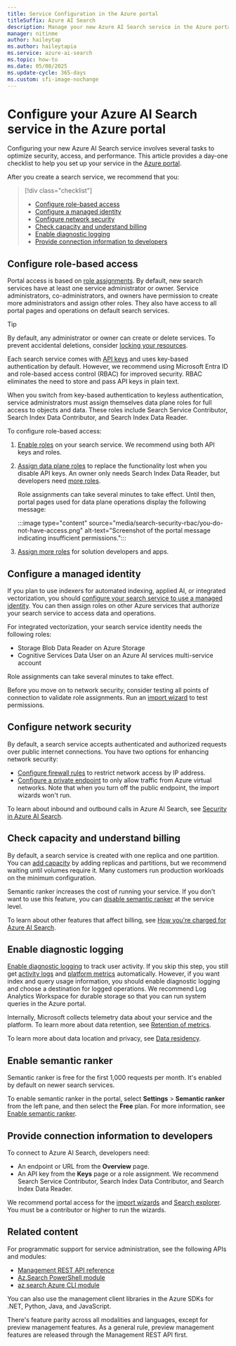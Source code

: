 ```yaml
---
title: Service Configuration in the Azure portal
titleSuffix: Azure AI Search
description: Manage your new Azure AI Search service in the Azure portal. This article provides a day-one checklist for configuring RBAC, managed identities, network security, and more.
manager: nitinme
author: haileytap
ms.author: haileytapia
ms.service: azure-ai-search
ms.topic: how-to
ms.date: 05/08/2025
ms.update-cycle: 365-days
ms.custom: sfi-image-nochange
---
```


# Configure your Azure AI Search service in the Azure portal

Configuring your new Azure AI Search service involves several tasks to optimize security, access, and performance. This article provides a day-one checklist to help you set up your service in the [Azure portal](https://portal.azure.com).

After you create a search service, we recommend that you:

> [!div class="checklist"]
>
> + [Configure role-based access](#configure-role-based-access)
> + [Configure a managed identity](#configure-a-managed-identity)
> + [Configure network security](#configure-network-security)
> + [Check capacity and understand billing](#check-capacity-and-understand-billing)
> + [Enable diagnostic logging](#enable-diagnostic-logging)
> + [Provide connection information to developers](#provide-connection-information-to-developers)

## Configure role-based access

Portal access is based on [role assignments](search-security-rbac.md). By default, new search services have at least one service administrator or owner. Service administrators, co-administrators, and owners have permission to create more administrators and assign other roles. They also have access to all portal pages and operations on default search services.

> [!TIP]
> By default, any administrator or owner can create or delete services. To prevent accidental deletions, consider [locking your resources](/azure/azure-resource-manager/management/lock-resources).

Each search service comes with [API keys](search-security-api-keys.md) and uses key-based authentication by default. However, we recommend using Microsoft Entra ID and role-based access control (RBAC) for improved security. RBAC eliminates the need to store and pass API keys in plain text.

When you switch from key-based authentication to keyless authentication, service administrators must assign themselves data plane roles for full access to objects and data. These roles include Search Service Contributor, Search Index Data Contributor, and Search Index Data Reader.

To configure role-based access:

1. [Enable roles](search-security-enable-roles.md) on your search service. We recommend using both API keys and roles.

1. [Assign data plane roles](search-security-rbac.md) to replace the functionality lost when you disable API keys. An owner only needs Search Index Data Reader, but developers need [more roles](search-security-rbac.md#assign-roles).

   Role assignments can take several minutes to take effect. Until then, portal pages used for data plane operations display the following message:

   :::image type="content" source="media/search-security-rbac/you-do-not-have-access.png" alt-text="Screenshot of the portal message indicating insufficient permissions.":::

1. [Assign more roles](search-security-rbac.md) for solution developers and apps.

## Configure a managed identity

If you plan to use indexers for automated indexing, applied AI, or integrated vectorization, you should [configure your search service to use a managed identity](search-how-to-managed-identities.md). You can then assign roles on other Azure services that authorize your search service to access data and operations.

For integrated vectorization, your search service identity needs the following roles:

+ Storage Blob Data Reader on Azure Storage
+ Cognitive Services Data User on an Azure AI services multi-service account

Role assignments can take several minutes to take effect.

Before you move on to network security, consider testing all points of connection to validate role assignments. Run an [import wizard](search-get-started-portal.md) to test permissions.

## Configure network security

By default, a search service accepts authenticated and authorized requests over public internet connections. You have two options for enhancing network security:

+ [Configure firewall rules](service-configure-firewall.md) to restrict network access by IP address.
+ [Configure a private endpoint](service-create-private-endpoint.md) to only allow traffic from Azure virtual networks. Note that when you turn off the public endpoint, the import wizards won't run.

To learn about inbound and outbound calls in Azure AI Search, see [Security in Azure AI Search](search-security-overview.md).

## Check capacity and understand billing

By default, a search service is created with one replica and one partition. You can [add capacity](search-capacity-planning.md) by adding replicas and partitions, but we recommend waiting until volumes require it. Many customers run production workloads on the minimum configuration.

Semantic ranker increases the cost of running your service. If you don't want to use this feature, you can [disable semantic ranker](semantic-how-to-enable-disable.md) at the service level.

To learn about other features that affect billing, see [How you're charged for Azure AI Search](search-sku-manage-costs.md#how-youre-charged-for-the-base-service).

## Enable diagnostic logging

[Enable diagnostic logging](search-monitor-enable-logging.md) to track user activity. If you skip this step, you still get [activity logs](/azure/azure-monitor/essentials/activity-log) and [platform metrics](/azure/azure-monitor/essentials/data-platform-metrics#types-of-metrics) automatically. However, if you want index and query usage information, you should enable diagnostic logging and choose a destination for logged operations. We recommend Log Analytics Workspace for durable storage so that you can run system queries in the Azure portal.

Internally, Microsoft collects telemetry data about your service and the platform. To learn more about data retention, see [Retention of metrics](/azure/azure-monitor/essentials/data-platform-metrics#retention-of-metrics).

To learn more about data location and privacy, see [Data residency](search-security-overview.md#data-residency).

## Enable semantic ranker

Semantic ranker is free for the first 1,000 requests per month. It's enabled by default on newer search services.

To enable semantic ranker in the portal, select **Settings** > **Semantic ranker** from the left pane, and then select the **Free** plan. For more information, see [Enable semantic ranker](semantic-how-to-enable-disable.md).

## Provide connection information to developers

To connect to Azure AI Search, developers need:

+ An endpoint or URL from the **Overview** page.
+ An API key from the **Keys** page or a role assignment. We recommend Search Service Contributor, Search Index Data Contributor, and Search Index Data Reader.

We recommend portal access for the [import wizards](search-get-started-portal.md) and [Search explorer](search-explorer.md). You must be a contributor or higher to run the wizards.

## Related content

For programmatic support for service administration, see the following APIs and modules:

+ [Management REST API reference](/rest/api/searchmanagement/)
+ [Az.Search PowerShell module](search-manage-powershell.md)
+ [az search Azure CLI module](search-manage-azure-cli.md)

You can also use the management client libraries in the Azure SDKs for .NET, Python, Java, and JavaScript.

There's feature parity across all modalities and languages, except for preview management features. As a general rule, preview management features are released through the Management REST API first.
